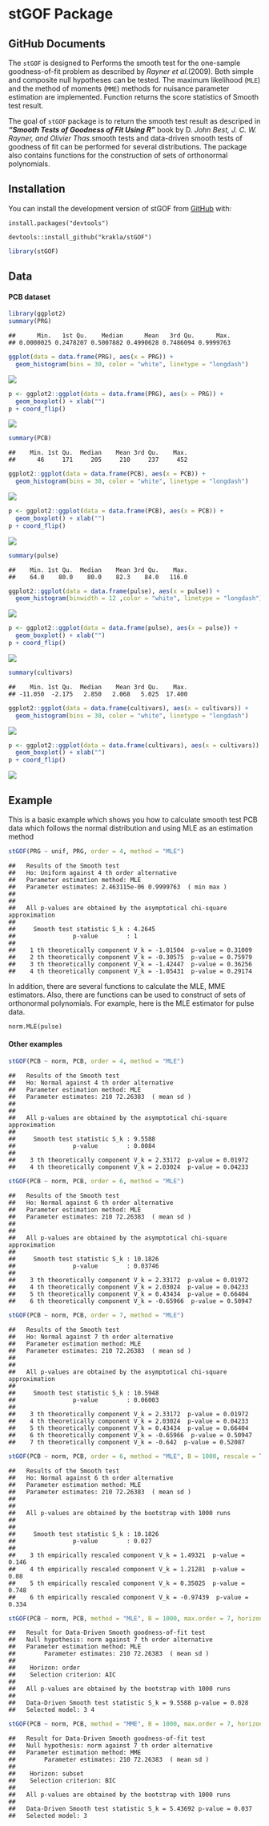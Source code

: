 stGOF Package
================

## GitHub Documents

The `stGOF` is designed to Performs the smooth test for the one-sample
goodness-of-fit problem as described by *Rayner et al*.(2009). Both
simple and composite null hypotheses can be tested. The maximum
likelihood (`MLE`) and the method of moments (`MME`) methods for
nuisance parameter estimation are implemented. Function returns the
score statistics of Smooth test result.

The goal of `stGOF` package is to return the smooth test result as
descriped in ***“Smooth Tests of Goodness of Fit Using R”*** book by D.
*John Best, J. C. W. Rayner, and Olivier Thas*.smooth tests and
data-driven smooth tests of goodness of fit can be performed for several
distributions. The package also contains functions for the construction
of sets of orthonormal polynomials.

## Installation

You can install the development version of stGOF from
[GitHub](https://github.com/krakla/stGOF) with:

`install.packages("devtools")`

`devtools::install_github("krakla/stGOF")`

``` r
library(stGOF)
```

## Data

#### PCB dataset

``` r
library(ggplot2)
summary(PRG)
```

    ##      Min.   1st Qu.    Median      Mean   3rd Qu.      Max. 
    ## 0.0000025 0.2478207 0.5007882 0.4990628 0.7486094 0.9999763

``` r
ggplot(data = data.frame(PRG), aes(x = PRG)) + 
  geom_histogram(bins = 30, color = "white", linetype = "longdash")
```

![](README_files/figure-gfm/unnamed-chunk-2-1.png)<!-- -->

``` r
p <- ggplot2::ggplot(data = data.frame(PRG), aes(x = PRG)) + 
  geom_boxplot() + xlab("")
p + coord_flip()
```

![](README_files/figure-gfm/unnamed-chunk-2-2.png)<!-- -->

``` r
summary(PCB)
```

    ##    Min. 1st Qu.  Median    Mean 3rd Qu.    Max. 
    ##      46     171     205     210     237     452

``` r
ggplot2::ggplot(data = data.frame(PCB), aes(x = PCB)) + 
  geom_histogram(bins = 30, color = "white", linetype = "longdash")
```

![](README_files/figure-gfm/unnamed-chunk-3-1.png)<!-- -->

``` r
p <- ggplot2::ggplot(data = data.frame(PCB), aes(x = PCB)) + 
  geom_boxplot() + xlab("")
p + coord_flip()
```

![](README_files/figure-gfm/unnamed-chunk-3-2.png)<!-- -->

``` r
summary(pulse)
```

    ##    Min. 1st Qu.  Median    Mean 3rd Qu.    Max. 
    ##    64.0    80.0    80.0    82.3    84.0   116.0

``` r
ggplot2::ggplot(data = data.frame(pulse), aes(x = pulse)) + 
  geom_histogram(binwidth = 12 ,color = "white", linetype = "longdash")
```

![](README_files/figure-gfm/unnamed-chunk-4-1.png)<!-- -->

``` r
p <- ggplot2::ggplot(data = data.frame(pulse), aes(x = pulse)) + 
  geom_boxplot() + xlab("")
p + coord_flip()
```

![](README_files/figure-gfm/unnamed-chunk-4-2.png)<!-- -->

``` r
summary(cultivars)
```

    ##    Min. 1st Qu.  Median    Mean 3rd Qu.    Max. 
    ## -11.050  -2.175   2.850   2.068   5.025  17.400

``` r
ggplot2::ggplot(data = data.frame(cultivars), aes(x = cultivars)) + 
  geom_histogram(bins = 30, color = "white", linetype = "longdash")
```

![](README_files/figure-gfm/unnamed-chunk-5-1.png)<!-- -->

``` r
p <- ggplot2::ggplot(data = data.frame(cultivars), aes(x = cultivars)) + 
  geom_boxplot() + xlab("")
p + coord_flip()
```

![](README_files/figure-gfm/unnamed-chunk-5-2.png)<!-- -->

## Example

This is a basic example which shows you how to calculate smooth test PCB
data which follows the normal distribution and using MLE as an
estimation method

``` r
stGOF(PRG ~ unif, PRG, order = 4, method = "MLE")
```

    ##   Results of the Smooth test
    ##   Ho: Uniform against 4 th order alternative
    ##   Parameter estimation method: MLE 
    ##   Parameter estimates: 2.463115e-06 0.9999763  ( min max )
    ## 
    ## 
    ##   All p-values are obtained by the asymptotical chi-square approximation 
    ## 
    ##     Smooth test statistic S_k : 4.2645 
    ##                p-value        : 1 
    ## 
    ##    1 th theoretically component V_k = -1.01504  p-value = 0.31009 
    ##    2 th theoretically component V_k = -0.30575  p-value = 0.75979 
    ##    3 th theoretically component V_k = -1.42447  p-value = 0.36256 
    ##    4 th theoretically component V_k = -1.05431  p-value = 0.29174

In addition, there are several functions to calculate the MLE, MME
estimators. Also, there are functions can be used to construct of sets
of orthonormal polynomials. For example, here is the MLE estimator for
pulse data.

`norm.MLE(pulse)`

#### Other examples

``` r
stGOF(PCB ~ norm, PCB, order = 4, method = "MLE")
```

    ##   Results of the Smooth test
    ##   Ho: Normal against 4 th order alternative
    ##   Parameter estimation method: MLE 
    ##   Parameter estimates: 210 72.26383  ( mean sd )
    ## 
    ## 
    ##   All p-values are obtained by the asymptotical chi-square approximation 
    ## 
    ##     Smooth test statistic S_k : 9.5588 
    ##                p-value        : 0.0084 
    ## 
    ##    3 th theoretically component V_k = 2.33172  p-value = 0.01972 
    ##    4 th theoretically component V_k = 2.03024  p-value = 0.04233

``` r
stGOF(PCB ~ norm, PCB, order = 6, method = "MLE")
```

    ##   Results of the Smooth test
    ##   Ho: Normal against 6 th order alternative
    ##   Parameter estimation method: MLE 
    ##   Parameter estimates: 210 72.26383  ( mean sd )
    ## 
    ## 
    ##   All p-values are obtained by the asymptotical chi-square approximation 
    ## 
    ##     Smooth test statistic S_k : 10.1826 
    ##                p-value        : 0.03746 
    ## 
    ##    3 th theoretically component V_k = 2.33172  p-value = 0.01972 
    ##    4 th theoretically component V_k = 2.03024  p-value = 0.04233 
    ##    5 th theoretically component V_k = 0.43434  p-value = 0.66404 
    ##    6 th theoretically component V_k = -0.65966  p-value = 0.50947

``` r
stGOF(PCB ~ norm, PCB, order = 7, method = "MLE")
```

    ##   Results of the Smooth test
    ##   Ho: Normal against 7 th order alternative
    ##   Parameter estimation method: MLE 
    ##   Parameter estimates: 210 72.26383  ( mean sd )
    ## 
    ## 
    ##   All p-values are obtained by the asymptotical chi-square approximation 
    ## 
    ##     Smooth test statistic S_k : 10.5948 
    ##                p-value        : 0.06003 
    ## 
    ##    3 th theoretically component V_k = 2.33172  p-value = 0.01972 
    ##    4 th theoretically component V_k = 2.03024  p-value = 0.04233 
    ##    5 th theoretically component V_k = 0.43434  p-value = 0.66404 
    ##    6 th theoretically component V_k = -0.65966  p-value = 0.50947 
    ##    7 th theoretically component V_k = -0.642  p-value = 0.52087

``` r
stGOF(PCB ~ norm, PCB, order = 6, method = "MLE", B = 1000, rescale = TRUE)
```

    ##   Results of the Smooth test
    ##   Ho: Normal against 6 th order alternative
    ##   Parameter estimation method: MLE 
    ##   Parameter estimates: 210 72.26383  ( mean sd )
    ## 
    ## 
    ##   All p-values are obtained by the bootstrap with 1000 runs
    ## 
    ## 
    ##     Smooth test statistic S_k : 10.1826 
    ##                p-value        : 0.027 
    ## 
    ##    3 th empirically rescaled component V_k = 1.49321  p-value = 0.146 
    ##    4 th empirically rescaled component V_k = 1.21281  p-value = 0.08 
    ##    5 th empirically rescaled component V_k = 0.35025  p-value = 0.748 
    ##    6 th empirically rescaled component V_k = -0.97439  p-value = 0.334

``` r
stGOF(PCB ~ norm, PCB, method = "MLE", B = 1000, max.order = 7, horizon="order", criterion="AIC")
```

    ##   Result for Data-Driven Smooth goodness-of-fit test
    ##   Null hypothesis: norm against 7 th order alternative
    ##   Parameter estimation method: MLE 
    ##        Parameter estimates: 210 72.26383  ( mean sd )
    ## 
    ##    Horizon: order 
    ##    Selection criterion: AIC 
    ## 
    ##   All p-values are obtained by the bootstrap with 1000 runs
    ## 
    ##   Data-Driven Smooth test statistic S_k = 9.5588 p-value = 0.028 
    ##   Selected model: 3 4

``` r
stGOF(PCB ~ norm, PCB, method = "MME", B = 1000, max.order = 7, horizon="subset", criterion="BIC")
```

    ##   Result for Data-Driven Smooth goodness-of-fit test
    ##   Null hypothesis: norm against 7 th order alternative
    ##   Parameter estimation method: MME 
    ##        Parameter estimates: 210 72.26383  ( mean sd )
    ## 
    ##    Horizon: subset 
    ##    Selection criterion: BIC 
    ## 
    ##   All p-values are obtained by the bootstrap with 1000 runs
    ## 
    ##   Data-Driven Smooth test statistic S_k = 5.43692 p-value = 0.037 
    ##   Selected model: 3
